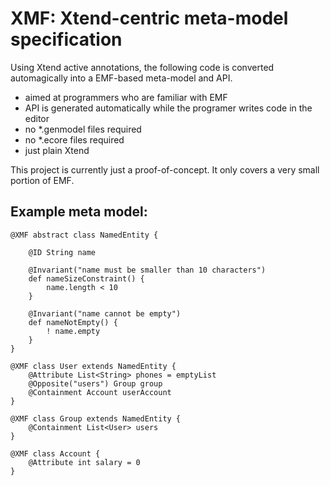 # XMF: Xtend-centric meta-model specification
Using Xtend active annotations, the following code is converted automagically into a EMF-based meta-model and API.

- aimed at programmers who are familiar with EMF
- API is generated automatically while the programer writes code in the editor
- no *.genmodel files required
- no *.ecore files required
- just plain Xtend

This project is currently just a proof-of-concept.
It only covers a very small portion of EMF.

## Example meta model:

```Xtend
@XMF abstract class NamedEntity {

	@ID String name
	
	@Invariant("name must be smaller than 10 characters")
	def nameSizeConstraint() {
		name.length < 10
	}
	
	@Invariant("name cannot be empty")
	def nameNotEmpty() {
		! name.empty
	}
}

@XMF class User extends NamedEntity {
	@Attribute List<String> phones = emptyList
	@Opposite("users") Group group
	@Containment Account userAccount
}

@XMF class Group extends NamedEntity {
	@Containment List<User> users
}

@XMF class Account {
	@Attribute int salary = 0
}
```
